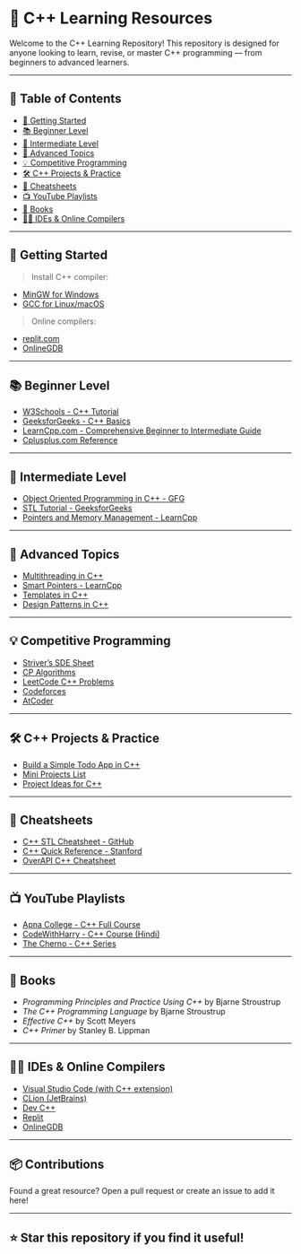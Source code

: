 # 📘 C++ Learning Resources

Welcome to the C++ Learning Repository! This repository is designed for anyone looking to learn, revise, or master C++ programming — from beginners to advanced learners.

---

## 🧭 Table of Contents

- [📌 Getting Started](#-getting-started)
- [📚 Beginner Level](#-beginner-level)
- [🚀 Intermediate Level](#-intermediate-level)
- [🧠 Advanced Topics](#-advanced-topics)
- [💡 Competitive Programming](#-competitive-programming)
- [🛠️ C++ Projects & Practice](#-️cpp-projects--practice)
- [📝 Cheatsheets](#-cheatsheets)
- [📺 YouTube Playlists](#-youtube-playlists)
- [📖 Books](#-books)
- [🧑‍💻 IDEs & Online Compilers](#-ides--online-compilers)

---

## 📌 Getting Started

> Install C++ compiler:
- [MinGW for Windows](https://www.mingw-w64.org/)
- [GCC for Linux/macOS](https://gcc.gnu.org/)

> Online compilers:
- [replit.com](https://replit.com/languages/cpp)
- [OnlineGDB](https://www.onlinegdb.com/online_c++_compiler)

---

## 📚 Beginner Level

- [W3Schools - C++ Tutorial](https://www.w3schools.com/cpp/)
- [GeeksforGeeks - C++ Basics](https://www.geeksforgeeks.org/c-plus-plus/)
- [LearnCpp.com - Comprehensive Beginner to Intermediate Guide](https://www.learncpp.com/)
- [Cplusplus.com Reference](http://www.cplusplus.com/doc/tutorial/)

---

## 🚀 Intermediate Level

- [Object Oriented Programming in C++ - GFG](https://www.geeksforgeeks.org/object-oriented-programming-in-cpp/)
- [STL Tutorial - GeeksforGeeks](https://www.geeksforgeeks.org/the-c-standard-template-library-stl/)
- [Pointers and Memory Management - LearnCpp](https://www.learncpp.com/cpp-tutorial/pointers-and-references/)

---

## 🧠 Advanced Topics

- [Multithreading in C++](https://www.geeksforgeeks.org/multithreading-in-cpp/)
- [Smart Pointers - LearnCpp](https://www.learncpp.com/cpp-tutorial/introduction-to-smart-pointers-move-semantics/)
- [Templates in C++](https://www.geeksforgeeks.org/templates-cpp/)
- [Design Patterns in C++](https://refactoring.guru/design-patterns/cpp)

---

## 💡 Competitive Programming

- [Striver’s SDE Sheet](https://takeuforward.org/interviews/strivers-sde-sheet-top-coding-interview-problems/)
- [CP Algorithms](https://cp-algorithms.com/)
- [LeetCode C++ Problems](https://leetcode.com/problemset/all/?language=cpp)
- [Codeforces](https://codeforces.com/)
- [AtCoder](https://atcoder.jp/)

---

## 🛠️ C++ Projects & Practice

- [Build a Simple Todo App in C++](https://github.com/smaranjitghose/awesome-portfolio-websites/tree/main/ToDo)
- [Mini Projects List](https://www.codewithc.com/c-mini-projects/)
- [Project Ideas for C++](https://www.geeksforgeeks.org/best-cpp-projects-beginners/)

---

## 📝 Cheatsheets

- [C++ STL Cheatsheet - GitHub](https://github.com/ashish1294/CPP-STL-Cheat-Sheet)
- [C++ Quick Reference - Stanford](https://web.stanford.edu/class/archive/cs/cs106b/cs106b.1172/handouts/CS106B-Quick-Reference.pdf)
- [OverAPI C++ Cheatsheet](https://overapi.com/cpp)

---

## 📺 YouTube Playlists

- [Apna College - C++ Full Course](https://www.youtube.com/playlist?list=PLfqMhTWNBTe0b2nM6JHVCnAkhQRGiZMSJ)
- [CodeWithHarry - C++ Course (Hindi)](https://www.youtube.com/playlist?list=PLu0W_9lII9ah7DDtYtflgwMwpT3xmjXY9)
- [The Cherno - C++ Series](https://www.youtube.com/playlist?list=PLlrATfBNZ98fqE45g3jZA_hLGUrD4bo6_)

---

## 📖 Books

- *Programming Principles and Practice Using C++* by Bjarne Stroustrup
- *The C++ Programming Language* by Bjarne Stroustrup
- *Effective C++* by Scott Meyers
- *C++ Primer* by Stanley B. Lippman

---

## 🧑‍💻 IDEs & Online Compilers

- [Visual Studio Code (with C++ extension)](https://code.visualstudio.com/)
- [CLion (JetBrains)](https://www.jetbrains.com/clion/)
- [Dev C++](https://sourceforge.net/projects/orwelldevcpp/)
- [Replit](https://replit.com/)
- [OnlineGDB](https://www.onlinegdb.com/)

---

## 📦 Contributions

Found a great resource? Open a pull request or create an issue to add it here!

---

## ⭐ Star this repository if you find it useful!

